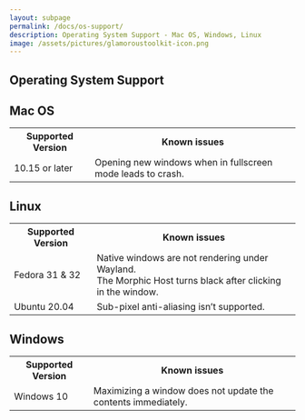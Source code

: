 ```yaml
---
layout: subpage
permalink: /docs/os-support/
description: Operating System Support - Mac OS, Windows, Linux 
image: /assets/pictures/glamoroustoolkit-icon.png
---
```


<section id="getstarted">
  <div class="container pt-5 pb-5 jumbotron-small">
    <div class="row">
      <div class="col-md-12">
        <h1>Operating System Support</h1>
        <h2>Mac OS</h2>
        <table>
        	<tr><th>Supported Version</th><th>Known issues</th></tr>
        	<tr><td>10.15 or later</td><td>Opening new windows when in fullscreen mode leads to crash.</td></tr>
        </table>
        <h2>Linux</h2>
        <table>
        	<tr><th>Supported Version</th><th>Known issues</th></tr>
        	<tr>
        		<td>Fedora 31 &amp; 32</td>
        		<td>
        			Native windows are not rendering under Wayland.<br/>
					The Morphic Host turns black after clicking in the window.
        		</td>
        	</tr>
        	<tr><td>Ubuntu 20.04</td><td>Sub-pixel anti-aliasing isn’t supported.</td></tr>
        </table>  
        <h2>Windows</h2>
        <table>
        	<tr><th>Supported Version</th><th>Known issues</th></tr>
        	<tr><td>Windows 10</td><td>Maximizing a window does not update the contents immediately.</td></tr>
        </table>        
      </div>
    </div>
  </div>
</section>